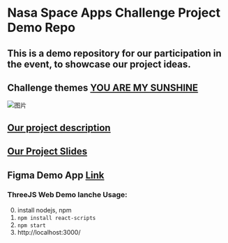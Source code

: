 # Nasa Space Apps Challenge Project Demo Repo

## This is a demo repository for our participation in the event, to showcase our project ideas.

## Challenge themes [YOU ARE MY SUNSHINE](https://2021.spaceappschallenge.org/challenges/statements/you-are-my-sunshine/details)
![图片](https://user-images.githubusercontent.com/51036094/135757603-80fa7dd5-f855-47fe-ae6c-93cc09918169.png)

## [Our project description](https://2021.spaceappschallenge.org/challenges/statements/you-are-my-sunshine/teams/my-only-sunshine-1/project)


## [Our Project Slides](https://www.canva.com/design/DAErxIPZrmw/gD6wxlCoQmjvphsomkTRQQ/view?utm_content=DAErxIPZrmw&utm_campaign=designshare&utm_medium=link2&utm_source=sharebutton#1)

## Figma Demo App [Link](https://www.figma.com/file/R18byrF1OozNWfByftrnxL/My-only-sunshine?node-id=0%3A1)

### ThreeJS Web Demo lanche Usage:
0. install nodejs, npm
1. `npm install react-scripts`
2. `npm start`
3. http://localhost:3000/

